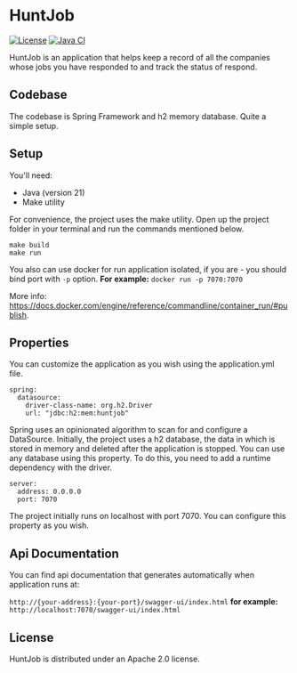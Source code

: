 # HuntJob

[![License](https://img.shields.io/badge/License-Apache_2.0-blue.svg)](https://opensource.org/licenses/Apache-2.0)
[![Java CI](https://github.com/hippy0/HuntJob/actions/workflows/java-ci.yml/badge.svg)](https://github.com/hippy0/HuntJob/actions/workflows/java-ci.yml)

HuntJob is an application that helps keep a record of all the companies whose jobs you have responded to and track the status of respond.

## Codebase

The codebase is Spring Framework and h2 memory database. Quite a simple setup.

## Setup

You'll need:
  <ul>
    <li>Java (version 21)</li>
    <li>Make utility</li>
  </ul>


For convenience, the project uses the make utility.
Open up the project folder in your terminal and run the commands mentioned below.


```
make build
make run
```

You also can use docker for run application isolated, if you are - you should bind port with `-p` option.
**For example:** `docker run -p 7070:7070`

More info: https://docs.docker.com/engine/reference/commandline/container_run/#publish.
## Properties

You can customize the application as you wish using the application.yml file.

```
spring:
  datasource:
    driver-class-name: org.h2.Driver
    url: "jdbc:h2:mem:huntjob"
``` 

Spring uses an opinionated algorithm to scan for and configure a DataSource. Initially, the project uses a h2 database, the data in which is stored in memory and deleted after the application is stopped. You can use any database using this property. To do this, you need to add a runtime dependency with the driver.

```
server:
  address: 0.0.0.0
  port: 7070
```

The project initially runs on localhost with port 7070. You can configure this property as you wish.

## Api Documentation

You can find api documentation that generates automatically when application runs at:

`http://{your-address}:{your-port}/swagger-ui/index.html` **for example:** `http://localhost:7070/swagger-ui/index.html`

## License

HuntJob is distributed under an Apache 2.0 license.
